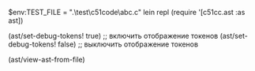  $env:TEST_FILE = ".\test\c51code\abc.c"
 lein repl
(require '[c51cc.ast :as ast])

(ast/set-debug-tokens! true)  ;; включить отображение токенов
(ast/set-debug-tokens! false) ;; выключить отображение токенов

(ast/view-ast-from-file)
